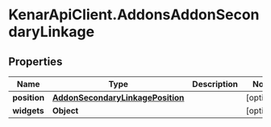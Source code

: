 # KenarApiClient.AddonsAddonSecondaryLinkage

## Properties

Name | Type | Description | Notes
------------ | ------------- | ------------- | -------------
**position** | [**AddonSecondaryLinkagePosition**](AddonSecondaryLinkagePosition.md) |  | [optional] 
**widgets** | **Object** |  | [optional] 


